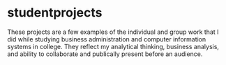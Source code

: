 # studentprojects
These projects are a few examples of the individual and group work that I did while studying business administration and computer information systems in college.
They reflect my analytical thinking, business analysis, and ability to collaborate and publically present before an audience.

